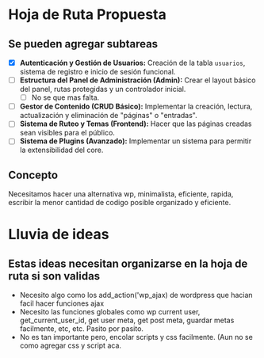 # Hoja de Ruta Propuesta
## Se pueden agregar subtareas

- [x] **Autenticación y Gestión de Usuarios:** Creación de la tabla `usuarios`, sistema de registro e inicio de sesión funcional.
- [ ] **Estructura del Panel de Administración (Admin):** Crear el layout básico del panel, rutas protegidas y un controlador inicial.
    - [ ] No se que mas falta.
- [ ] **Gestor de Contenido (CRUD Básico):** Implementar la creación, lectura, actualización y eliminación de "páginas" o "entradas".
- [ ] **Sistema de Ruteo y Temas (Frontend):** Hacer que las páginas creadas sean visibles para el público.
- [ ] **Sistema de Plugins (Avanzado):** Implementar un sistema para permitir la extensibilidad del core.

## Concepto 

Necesitamos hacer una alternativa wp, minimalista, eficiente, rapida, escribir la menor cantidad de codigo posible organizado y eficiente.

# Lluvia de ideas
## Estas ideas necesitan organizarse en la hoja de ruta si son validas

- Necesito algo como los add_action('wp_ajax) de wordpress que hacian facil hacer funciones ajax
- Necesito las funciones globales como wp current user, get_current_user_id, get user meta, get post meta, guardar metas facilmente, etc, etc. Pasito por pasito.
- No es tan importante pero, encolar scripts y css facilmente. (Aun no se como agregar css y script aca. 